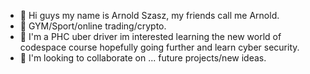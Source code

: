 - 👋 Hi guys my name is Arnold Szasz, my friends call me Arnold. 
- 👀 GYM/Sport/online trading/crypto.
- 🚗 I'm a PHC uber driver im interested learning the new world of codespace course hopefully going further and learn cyber security.
- 💞️ I'm looking to collaborate on ... future projects/new ideas.
